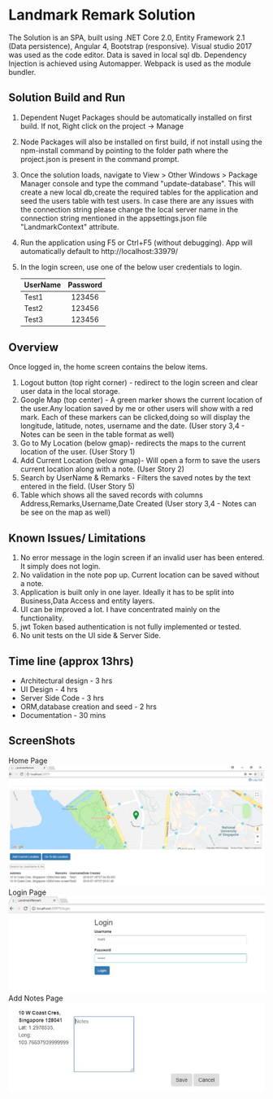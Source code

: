 # Landmark Remark Solution

The Solution is an SPA, built using .NET Core 2.0, Entity Framework 2.1 (Data persistence), Angular 4, Bootstrap (responsive). Visual studio 2017 was used as the code editor. Data is saved in local sql db. Dependency Injection is achieved using Automapper. Webpack is used as the module bundler. 

## Solution Build and Run
1. Dependent Nuget Packages should be automatically installed on first build. If not, Right click on the project -> Manage
2. Node Packages will also be installed on first build, if not install using the npm-install command by pointing to the folder path where the project.json is present in the command prompt.
3. Once the solution loads, navigate to View > Other Windows >  Package Manager console and type the command "update-database". This will create a new local db,create the required tables for the application and seed the users table with test users. In case there are any issues with the connection string please change the local server name in the connection string mentioned in the appsettings.json file "LandmarkContext" attribute.
4. Run the application using F5 or Ctrl+F5 (without debugging). App will automatically default to http://localhost:33979/
5. In the login screen, use one of the below user credentials to login.
	
   | UserName | Password | 
   |----------|:--------:|
   | Test1    | 123456   |
   | Test2	  | 123456   |
   | Test3    | 123456   |
 
## Overview
Once logged in, the home screen contains the below items.
1. Logout button (top right corner) - redirect to the login screen and clear user data in the local storage.
2. Google Map (top center) - A green marker shows the current location of the user.Any location saved by me or other users will show with a red mark. Each of these markers can be clicked,doing so will display the longitude, latitude, notes, username and the date. 
(User story 3,4 - Notes can be seen in the table format as well)
3. Go to My Location (below gmap)- redirects the maps to the current location of the user. (User Story 1)
4. Add Current Location (below gmap)- Will open a form to save the users current location along with a note. (User Story 2)
5. Search by UserName & Remarks - Filters the saved notes by the text entered in the field. (User Story 5)
6. Table which shows all the saved records with columns Address,Remarks,Username,Date Created (User story 3,4 - Notes can be see on the map as well)

## Known Issues/ Limitations
1. No error message in the login screen if an invalid user has been entered. It simply does not login.
2. No validation in the note pop up. Current location can be saved without a note.
3. Application is built only in one layer. Ideally it has to be split into Business,Data Access and entity layers.
4. UI can be improved a lot. I have concentrated mainly on the functionality.
5. jwt Token based authentication is not fully implemented or tested.
6. No unit tests on the UI side & Server Side.

## Time line (approx 13hrs)
 * Architectural design - 3 hrs
 * UI Design - 4 hrs
 * Server Side Code - 3 hrs
 * ORM,database creation and seed - 2 hrs
 * Documentation - 30 mins

## ScreenShots
Home Page
![Home](/Screenshots/Home.JPG "Home Page")
Login Page
![Login](/Screenshots/Login.JPG "Login Page")
Add Notes Page
![AddNotes](/Screenshots/AddNotes.JPG "Add Notes Page")
